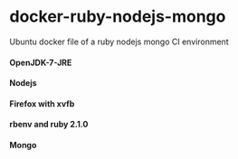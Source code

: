 docker-ruby-nodejs-mongo
========================

Ubuntu docker file of a ruby nodejs mongo CI environment

#### OpenJDK-7-JRE

#### Nodejs
 
#### Firefox with xvfb

#### rbenv and ruby 2.1.0

#### Mongo
